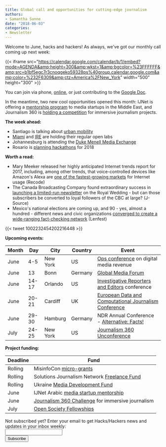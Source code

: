 ```yaml
---
title: Global call and opportunities for cutting-edge journalism
authors: 
- Samantha Sunne
date: "2018-06-03"
categories:
- Newsletter
---
```


Welcome to June, hacks and hackers! As always, we've got our monthly call coming up next week:

{{< iframe src="https://calendar.google.com/calendar/b/1/embed?mode=AGENDA&amp;height=300&amp;wkst=1&amp;bgcolor=%23FFFFFF&amp;src=b1bf5egc7r3cnoqgeko59328ps%40group.calendar.google.com&amp;color=%232F6309&amp;ctz=America%2FNew_York" width="500" height="300" >}}

You can join via phone, [online](https://www.uberconference.com/hackshackers), or just contributing to the [Google Doc](https://docs.google.com/document/d/1KtsWrrStnimnM7_h43Vk3CgTff6d7TipDuTmSG_KDWQ/edit?usp=sharing).

In the meantime, two new cool opportunities opened this month: IJNet is offering a [mentorship program](https://ijnet.org/en/blog/ijnet-arabic-launches-fifth-mentoring-center-media-startups-mena-region) to media startups in the Middle East, and Journalism 360 is [holding a competition](https://journalists.org/programs/journalism-360/challenge/) for immersive journalism projects.

**The week ahead:**

* Santiago is talking about [urban mobility](https://www.meetup.com/HacksHackersChile/events/251019747/)
* [Miami](http://www.meetup.com/Hacks-Hackers-Miami/) and [IRE](http://www.meetup.com/hackshackersIRE/) are holding their regular open labs
* Johannesburg is attending the [Duke Menell Media Exchange](https://www.meetup.com/HacksHackersAfrica/events/251205962/)
* Rosario is [planning hackathons](https://www.meetup.com/Hacks-Hackers-Rosario/events/251301627/) for 2018

**Worth a read:**

* Mary Meeker released her highly anticipated Internet trends report for 2017, including, among other trends, that voice-controlled devices like Amazon's Alexa are [one of the fastest-growing markets](https://www.recode.net/2018/5/30/17385116/mary-meeker-slides-internet-trends-code-conference-2018) for Internet usage (Recode)
* The Canada Broadcasting Company found extraordinary success in [launching a limited-run newsletter](http://j-source.ca/article/cbcs-royal-fascinator-experiment-in-limited-run-newsletters/) on the Royal Wedding - but can those subscribers be converted to loyal followers of the CBC at large? (J-Source)
* Mexico's national elections are coming up, and 90 - yes, almost a hundred - different news and civic organizations [converged to create a wide-ranging fact-checking network](https://www.lenfestinstitute.org/solution-set/2018/05/31/90-outlets-working-together-fight-misinformation-ahead-mexicos-election/) (Lenfest)

{{< tweet 1002232454202216448 >}}

**Upcoming events:**

| Month | Day | City | Country | Event |
| ----- | --- | ---- | ------- | ----- |
June | 4-5 | New York | US | [Ops conference](https://links.ifttt.com/wf/click?upn=47Ma65zk15Dxq4ShPEq4x4NGZW-2Fi8kW2lYsSFJ8oxK8YfeWrXHB2Y3Ara-2FaVJ1LjVMQ-2B2c89AmBTgpmdTttaLQ-3D-3D_h3EYRiceYmcE2w0m2fAsUdvQn6qbOUOB2Sacjxu96PubrDHVYh90tkbFAxRCFiSKTZ5z4HJrqQvpM53Cwo7VCq0Uwd43g0XgEXsdy7qJLpPoX7HtKA-2FQeSz7xY2e-2Fq7vs0Z-2F113wE8IMdRVzDEfXnczdmRUQm59mQqzzUSobSuCEj4wu-2FReQRWVOZ5sJ74lVGjvVSQT-2BBgey-2BWRs9Wkr04P6GElU25-2FXcOE4PiPXJ7TMHydbVAZU2TeFaZ0-2F-2FjxVQkqPKkHdZVgkPLdr8W3-2FT40LDBCqseS-2B3WiHWfSf45MgvJdwUGE0VMCOPozdsR0F) on digital media revenue
June | 13 | Bonn | Germany | [Global Media Forum](https://ijnet.org/en/opportunities/global-media-forum-showcase-startups-germany)
June | 14-17 | Orlando | US | [Investigative Reporters and Editors](https://links.ifttt.com/wf/click?upn=IX-2Fi-2BCN1pErcSg6j4qopAswQdl6zHJO0C2aU4utXXuLLDF0AtWLVgqSXM7gxnULY_h3EYRiceYmcE2w0m2fAsUdvQn6qbOUOB2Sacjxu96PubrDHVYh90tkbFAxRCFiSKTZ5z4HJrqQvpM53Cwo7VCq0Uwd43g0XgEXsdy7qJLpPoX7HtKA-2FQeSz7xY2e-2Fq7vEdnsmXjs3qbkv24tAwrsgkD2T6OL24NlEjixDcs33twOxo9cLznjNpHOwPzG4LfBFQ0s-2Bcj112fQqCOiT5Zy9sPxJbJGg9YU6bXMnHEXpEio9ya5tu8qFIrApGDkc5JdIPsi2uzm3nqy16UNfxfd7GLfkajo7pz-2FWVcFxtyrGgd-2F4hx05CSw-2BBT5hIRZavcU) conference
June | 20-21 | Cardiff | UK | [European Data and Computational Journalism Conference](http://datajconf.com/)
June | 29-30 | Hamburg | Germany | NDR Annual Conference - [Alternative: Facts!](https://netzwerkrecherche.org/termine/konferenzen/jahreskonferenzen/nr-jahreskonferenz-2018/international-guests/)
July | 24-25 | New York | US | [Journalism 360 Unconference](https://www.eventbrite.com/e/journalism-360-unconference-tickets-45516049730)

**Project funding:**

| Deadline | Fund |
| -------- | ---- |
Rolling | MisinfoCon [micro-grants](https://docs.google.com/forms/d/e/1FAIpQLScyX13mJU0DLUaoAFijjClCOUbzKrdqfFR2gMwv0eXVKJYXyQ/viewform?c=0&w=1)
Rolling | Solutions Journalism Network [Freelance Fund](https://thewholestory.solutionsjournalism.org/now-offering-travel-funds-for-freelancers-857c49f9b395)
Rolling | Ukraine [Media Development Fund](http://ijnet.org/en/opportunities/media-development-grants-available-ukraine)
June | IJNet Arabic [media startup mentorship](https://ijnet.org/en/blog/ijnet-arabic-launches-fifth-mentoring-center-media-startups-mena-region)
June | [Journalism 360 Challenge](https://journalists.org/programs/journalism-360/challenge/) for immersive journalism
July | [Open Society Fellowships](http://ijnet.org/en/opportunities/open-society-fellowship-open-worldwide)

<div id="mc_embed_signup"><form id="mc-embedded-subscribe-form" class="validate" action="//hackshackers.us1.list-manage.com/subscribe/post?u=c56f2e53d5ed6ef87f8aaa75c&amp;id=fb2bc6f10b" method="post" name="mc-embedded-subscribe-form" novalidate="" target="_blank">

<div id="mc_embed_signup_scroll">

<div class="mc-field-group"><label for="mce-EMAIL">Not subscribed yet? Enter your email to get Hacks/Hackers news and updates in your inbox weekly:  </label></div>

<div class="mc-field-group"><input id="mce-EMAIL" class="required email" name="EMAIL" type="email" value="" /></div>

<!-- real people should not fill this in and expect good things - do not remove this or risk form bot signups-->

<div style="position: absolute; left: -5000px;"><input tabindex="-1" name="b_c56f2e53d5ed6ef87f8aaa75c_fb2bc6f10b" type="text" value="" /></div>

<div class="clear"><input id="mc-embedded-subscribe" class="button" name="subscribe" type="submit" value="Subscribe" /></div>

</div>

</form></div>

<!--End mc_embed_signup-->

<meta name="twitter:card" content="summary">

<meta name="twitter:image:src" content="https://hackshackers.com/content-images/about/hackshackers_logomark.png">


